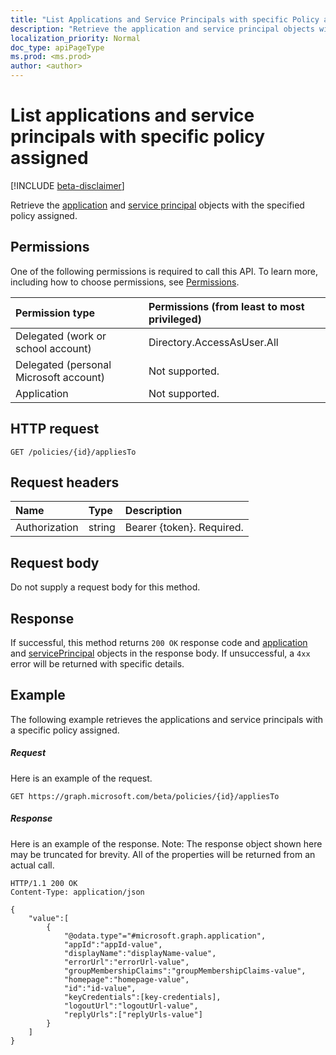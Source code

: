 ```yaml
---
title: "List Applications and Service Principals with specific Policy assigned"
description: "Retrieve the application and service principal objects with the specified policy assigned."
localization_priority: Normal
doc_type: apiPageType
ms.prod: <ms.prod>
author: <author>
---
```


# List applications and service principals with specific policy assigned

[!INCLUDE [beta-disclaimer](../../includes/beta-disclaimer.md)]

Retrieve the [application](../resources/application.md) and [service principal](../resources/serviceprincipal.md) objects with the specified policy assigned.

## Permissions
One of the following permissions is required to call this API. To learn more, including how to choose permissions, see [Permissions](/graph/permissions-reference).

|Permission type      | Permissions (from least to most privileged)              |
|:--------------------|:---------------------------------------------------------|
|Delegated (work or school account) | Directory.AccessAsUser.All    |
|Delegated (personal Microsoft account) | Not supported.    |
|Application | Not supported. |

## HTTP request
```http
GET /policies/{id}/appliesTo
```

## Request headers
| Name       | Type | Description|
|:---------------|:--------|:----------|
| Authorization  | string  | Bearer {token}. Required. |

## Request body
Do not supply a request body for this method.

## Response

If successful, this method returns `200 OK` response code and [application](../resources/application.md) and [servicePrincipal](../resources/serviceprincipal.md) objects in the response body. If unsuccessful, a `4xx` error will be returned with specific details.

## Example
The following example retrieves the applications and service principals with a specific policy assigned.

##### Request
Here is an example of the request.

```http
GET https://graph.microsoft.com/beta/policies/{id}/appliesTo
```

##### Response
Here is an example of the response. Note: The response object shown here may be truncated for brevity. All of the properties will be returned from an actual call.

```http
HTTP/1.1 200 OK
Content-Type: application/json

{
	"value":[
		{
			"@odata.type"="#microsoft.graph.application",
			"appId":"appId-value",
			"displayName":"displayName-value",
			"errorUrl":"errorUrl-value",
			"groupMembershipClaims":"groupMembershipClaims-value",
			"homepage":"homepage-value",
			"id":"id-value",
			"keyCredentials":[key-credentials],
			"logoutUrl":"logoutUrl-value",
			"replyUrls":["replyUrls-value"]
		}
	]
}
```
